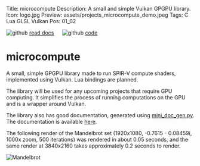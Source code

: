 Title: microcompute
Description: A small and simple Vulkan GPGPU library.
Icon: logo.jpg
Preview: assets/projects_microcompute_demo.jpeg
Tags: C Lua GLSL Vulkan
Pos: 01_02

<div class="right_align">
    <img class="icon" src="assets/icon_book.svg" alt="github"/>
    <a href="https://github.com/kai-kj/microcompute/blob/main/doc.md">read docs</a>
    &emsp;
    <img class="icon" src="assets/icon_github.svg" alt="github"/>
    <a href="https://github.com/kai-kj/microcompute">code</a>
</div>

# microcompute

A small, simple GPGPU library made to run SPIR-V compute shaders, implemented using Vulkan. Lua bindings are planned.

The library will be used for any upcoming projects that require GPU computing. It simplifies the process of running computations on the GPU and is a wrapper around Vulkan.

The library also has good documentation, generated using [mini_doc_gen.py](projects_doc.md). The documentation is available [here](https://github.com/kai-kj/microcompute/blob/main/doc.md).

The following render of the Mandelbrot set (1920x1080, -0.7615 - 0.08459i, 1000x zoom, 500 iterations) was rendered in about 0.05 seconds, and the same render at 3840x2160 takes approximately 0.2 seconds to render.

![Mandelbrot](assets/projects_microcompute_demo.jpeg)